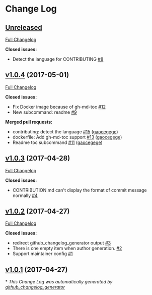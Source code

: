 # Change Log

## [Unreleased](https://github.com/gaocegege/maintainer/tree/HEAD)

[Full Changelog](https://github.com/gaocegege/maintainer/compare/v1.0.4...HEAD)

**Closed issues:**

- Detect the language for CONTRIBUTING [\#8](https://github.com/gaocegege/maintainer/issues/8)

## [v1.0.4](https://github.com/gaocegege/maintainer/tree/v1.0.4) (2017-05-01)
[Full Changelog](https://github.com/gaocegege/maintainer/compare/v1.0.3...v1.0.4)

**Closed issues:**

- Fix Docker image because of gh-md-toc [\#12](https://github.com/gaocegege/maintainer/issues/12)
- New subcommand: readme [\#9](https://github.com/gaocegege/maintainer/issues/9)

**Merged pull requests:**

- contributing: detect the language [\#15](https://github.com/gaocegege/maintainer/pull/15) ([gaocegege](https://github.com/gaocegege))
- dockerfile: Add gh-md-toc support [\#13](https://github.com/gaocegege/maintainer/pull/13) ([gaocegege](https://github.com/gaocegege))
- Readme toc subcommand [\#11](https://github.com/gaocegege/maintainer/pull/11) ([gaocegege](https://github.com/gaocegege))

## [v1.0.3](https://github.com/gaocegege/maintainer/tree/v1.0.3) (2017-04-28)
[Full Changelog](https://github.com/gaocegege/maintainer/compare/v1.0.2...v1.0.3)

**Closed issues:**

- CONTRIBUTION.md can't display the format of commit message normally [\#4](https://github.com/gaocegege/maintainer/issues/4)

## [v1.0.2](https://github.com/gaocegege/maintainer/tree/v1.0.2) (2017-04-27)
[Full Changelog](https://github.com/gaocegege/maintainer/compare/v1.0.1...v1.0.2)

**Closed issues:**

- redirect github\_changelog\_generator output [\#3](https://github.com/gaocegege/maintainer/issues/3)
- There is one empty item when author generation. [\#2](https://github.com/gaocegege/maintainer/issues/2)
- Support maintainer config [\#1](https://github.com/gaocegege/maintainer/issues/1)

## [v1.0.1](https://github.com/gaocegege/maintainer/tree/v1.0.1) (2017-04-27)


\* *This Change Log was automatically generated by [github_changelog_generator](https://github.com/skywinder/Github-Changelog-Generator)*